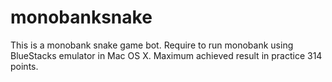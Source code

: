 # monobanksnake

This is a monobank snake game bot. Require to run monobank using BlueStacks emulator in Mac OS X. Maximum achieved result in practice 314 points.
